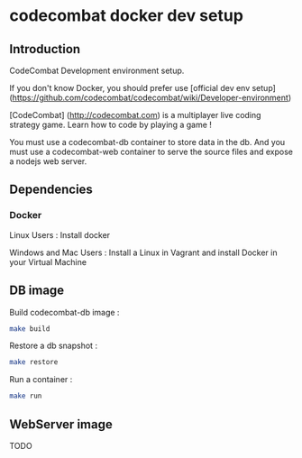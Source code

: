 codecombat docker dev setup
=================

Introduction
--------------

CodeCombat Development environment setup.

If you don't know Docker, you should prefer use [official dev env setup] (https://github.com/codecombat/codecombat/wiki/Developer-environment)

[CodeCombat] (http://codecombat.com) is a multiplayer live coding strategy game. Learn how to code by playing a game !

You must use a codecombat-db container to store data in the db.
And you must use a codecombat-web container to serve the source files and expose a nodejs web server. 

Dependencies
--------------

### Docker

Linux Users : Install docker

Windows and Mac Users : Install a Linux in Vagrant and install Docker in your Virtual Machine


DB image
--------------


Build codecombat-db image : 

```sh
make build
```

Restore a db snapshot : 

```sh
make restore
```

Run a container : 

```sh
make run
```

WebServer image
--------------

TODO
